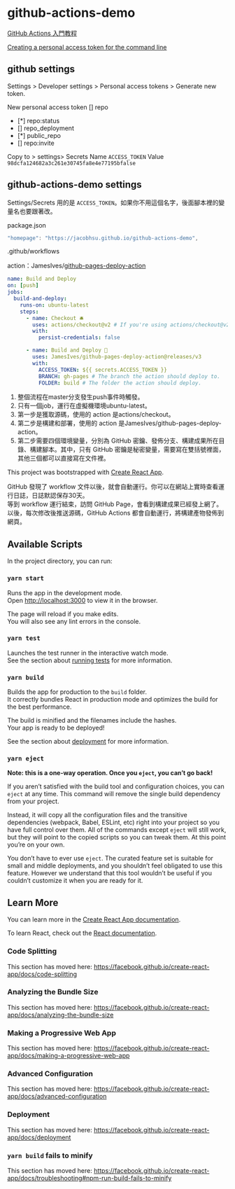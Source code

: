 # github-actions-demo

[GitHub Actions 入門教程](http://www.ruanyifeng.com/blog/2019/09/getting-started-with-github-actions.html)  

[Creating a personal access token for the command line](https://help.github.com/en/github/authenticating-to-github/creating-a-personal-access-token-for-the-command-line)


## github settings

Settings > Developer settings > Personal access tokens > Generate new token.

New personal access token
[] repo
- [*] repo:status
- [] repo_deployment
- [*] public_repo
- [] repo:invite


Copy to <YourProject> > settings> Secrets 
Name `ACCESS_TOKEN` Value `98dcfa124682a3c261e30745fa8e4e77195bfalse`

## github-actions-demo settings

Settings/Secrets 用的是 `ACCESS_TOKEN`。如果你不用這個名字，後面腳本裡的變量名也要跟著改。

package.json

```js
"homepage": "https://jacobhsu.github.io/github-actions-demo",
```

.github/workflows

 action：JamesIves/[github-pages-deploy-action](https://github.com/marketplace/actions/deploy-to-github-pages)  

```yml
name: Build and Deploy
on: [push]
jobs:
  build-and-deploy:
    runs-on: ubuntu-latest
    steps:
      - name: Checkout 🛎️
        uses: actions/checkout@v2 # If you're using actions/checkout@v2 you must set persist-credentials to false in most cases for the deployment to work correctly.
        with:
          persist-credentials: false

      - name: Build and Deploy 🚀
        uses: JamesIves/github-pages-deploy-action@releases/v3
        with:
          ACCESS_TOKEN: ${{ secrets.ACCESS_TOKEN }}
          BRANCH: gh-pages # The branch the action should deploy to.
          FOLDER: build # The folder the action should deploy.

```

1. 整個流程在master分支發生push事件時觸發。 
2. 只有一個job，運行在虛擬機環境ubuntu-latest。
3. 第一步是獲取源碼，使用的 action 是actions/checkout。
4. 第二步是構建和部署，使用的 action 是JamesIves/github-pages-deploy-action。
5. 第二步需要四個環境變量，分別為 GitHub 密鑰、發佈分支、構建成果所在目錄、構建腳本。其中，只有 GitHub 密鑰是秘密變量，需要寫在雙括號裡面，其他三個都可以直接寫在文件裡。

This project was bootstrapped with [Create React App](https://github.com/facebook/create-react-app).

GitHub 發現了 workflow 文件以後，就會自動運行。你可以在網站上實時查看運行日誌，日誌默認保存30天。  
等到 workflow 運行結束，訪問 GitHub Page，會看到構建成果已經發上網了。
以後，每次修改後推送源碼，GitHub Actions 都會自動運行，將構建產物發佈到網頁。  

## Available Scripts

In the project directory, you can run:

### `yarn start`

Runs the app in the development mode.<br />
Open [http://localhost:3000](http://localhost:3000) to view it in the browser.

The page will reload if you make edits.<br />
You will also see any lint errors in the console.

### `yarn test`

Launches the test runner in the interactive watch mode.<br />
See the section about [running tests](https://facebook.github.io/create-react-app/docs/running-tests) for more information.

### `yarn build`

Builds the app for production to the `build` folder.<br />
It correctly bundles React in production mode and optimizes the build for the best performance.

The build is minified and the filenames include the hashes.<br />
Your app is ready to be deployed!

See the section about [deployment](https://facebook.github.io/create-react-app/docs/deployment) for more information.

### `yarn eject`

**Note: this is a one-way operation. Once you `eject`, you can’t go back!**

If you aren’t satisfied with the build tool and configuration choices, you can `eject` at any time. This command will remove the single build dependency from your project.

Instead, it will copy all the configuration files and the transitive dependencies (webpack, Babel, ESLint, etc) right into your project so you have full control over them. All of the commands except `eject` will still work, but they will point to the copied scripts so you can tweak them. At this point you’re on your own.

You don’t have to ever use `eject`. The curated feature set is suitable for small and middle deployments, and you shouldn’t feel obligated to use this feature. However we understand that this tool wouldn’t be useful if you couldn’t customize it when you are ready for it.

## Learn More

You can learn more in the [Create React App documentation](https://facebook.github.io/create-react-app/docs/getting-started).

To learn React, check out the [React documentation](https://reactjs.org/).

### Code Splitting

This section has moved here: https://facebook.github.io/create-react-app/docs/code-splitting

### Analyzing the Bundle Size

This section has moved here: https://facebook.github.io/create-react-app/docs/analyzing-the-bundle-size

### Making a Progressive Web App

This section has moved here: https://facebook.github.io/create-react-app/docs/making-a-progressive-web-app

### Advanced Configuration

This section has moved here: https://facebook.github.io/create-react-app/docs/advanced-configuration

### Deployment

This section has moved here: https://facebook.github.io/create-react-app/docs/deployment

### `yarn build` fails to minify

This section has moved here: https://facebook.github.io/create-react-app/docs/troubleshooting#npm-run-build-fails-to-minify
